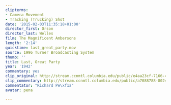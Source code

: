 ```yaml
---
clipterms:
- Camera Movement
- Tracking (Trucking) Shot
date: '2015-02-03T11:35:18+01:00'
director_first: Orson
director_last: Welles
film: The Magnificent Ambersons
length: '2:14'
quicktime: last_great_party.mov
source: 1996 Turner Broadcasting System
thumb: ''
title: Last, Great Party
year: '1942'
commentary: yes
clip_original: http://stream.ccnmtl.columbia.edu/public/e4aa23cf-7166-43f3-ae25-0bac7b5d5850-007_ambersons_FLG-mp4-aac-480w-850kbps-ffmpeg.mp4
clip_commentary: http://stream.ccnmtl.columbia.edu/public/a7088788-8024-492b-b1d5-feaf12d3e8d8-007_ambersons_commentary_FLG-mp4-aac-480w-850kbps-ffmpeg.mp4
commentator: "Richard Pe\xf1a"
avatar: pena

---
```

